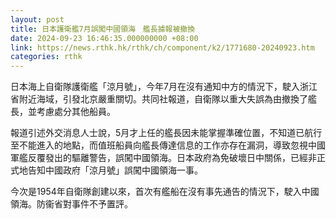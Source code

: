 ```yaml
---
layout: post
title: 日本護衛艦7月誤闖中國領海　艦長據報被撤換
date: 2024-09-23 16:46:35.000000000 +08:00
link: https://news.rthk.hk/rthk/ch/component/k2/1771680-20240923.htm
categories: rthk
---
```


日本海上自衛隊護衛艦「涼月號」，今年7月在沒有通知中方的情況下，駛入浙江省附近海域，引發北京嚴重關切。共同社報道，自衛隊以重大失誤為由撤換了艦長，並考慮處分其他船員。

報道引述外交消息人士說，5月才上任的艦長因未能掌握準確位置，不知道已航行至不能進入的地點，而值班船員向艦長傳達信息的工作亦存在漏洞，導致忽視中國軍艦反覆發出的驅離警告，誤闖中國領海。日本政府為免破壞日中關係，已經非正式地告知中國政府「涼月號」誤闖中國領海一事。

今次是1954年自衛隊創建以來，首次有艦船在沒有事先通告的情況下，駛入中國領海。防衞省對事件不予置評。
